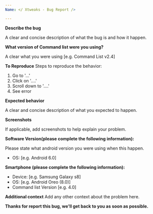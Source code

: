 ```yaml
---
Name: </ Xtweaks - Bug Report />

---
```


**Describe the bug**

A clear and concise description of what the bug is and how it happen.

**What version of Command list were you using?**

A clear what you were using
[e.g. Command List v2.4]

**To Reproduce**
Steps to reproduce the behavior:
1. Go to '...'
2. Click on '....'
3. Scroll down to '....'
4. See error

**Expected behavior**

A clear and concise description of what you expected to happen.

**Screenshots**

If applicable, add screenshots to help explain your problem.

**Software Version(please complete the following information):**

Please state what android version you were using when this happen.
 - OS: [e.g. Android 6.0]

**Smartphone (please complete the following information):**
 - Device: [e.g. Samsung Galaxy s8]
 - OS: [e.g. Android Oreo (8.0)]
 - Command list Version [e.g. 4.0]

**Additional context**
Add any other context about the problem here.

**Thanks for report this bug, we'll get back to you as soon as possible.**
